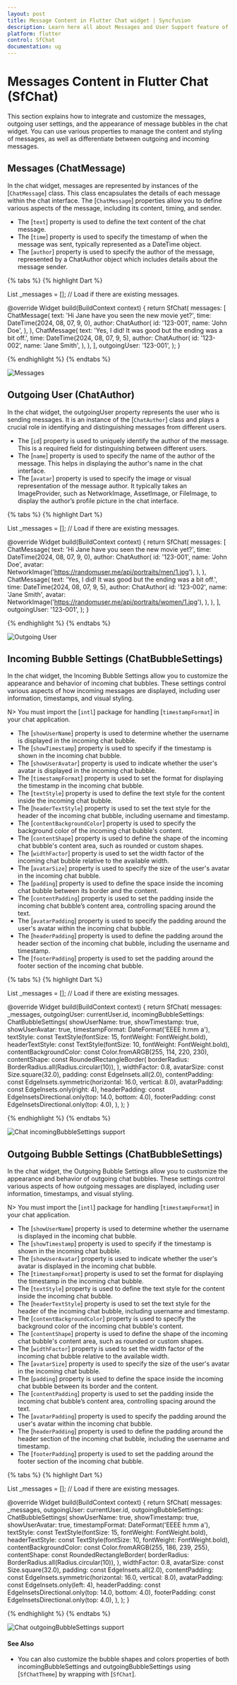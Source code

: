 ```yaml
---
layout: post
title: Message Content in Flutter Chat widget | Syncfusion
description: Learn here all about Messages and User Support feature of Syncfusion Flutter Chat (SfChat) widget and more.
platform: flutter
control: SfChat
documentation: ug
---
```


# Messages Content in Flutter Chat (SfChat)
This section explains how to integrate and customize the messages, outgoing user settings, and the appearance of 
message bubbles in the chat widget. You can use various properties to manage the content and styling of messages, 
as well as differentiate between outgoing and incoming messages.

## Messages (ChatMessage)
In the chat widget, messages are represented by instances of the [`ChatMessage`] class. This class encapsulates the 
details of each message within the chat interface. The [`ChatMessage`] properties allow you to define various aspects
of the message, including its content, timing, and sender. 

* The [`text`] property is used to define the text content of the chat message.
* The [`time`] property is used to specify the timestamp of when the message was sent, typically represented as a 
DateTime object.
* The [`author`] property is used to specify the author of the message, represented by a ChatAuthor object which 
includes details about the message sender.

{% tabs %}
{% highlight Dart %}

List<ChatMessage> _messages = <ChatMessage>[]; // Load if there are existing messages.

@override
Widget build(BuildContext context) {
  return SfChat(
    messages: <ChatMessage>[
      ChatMessage(
        text: 'Hi Jane have you seen the new movie yet?',
        time: DateTime(2024, 08, 07, 9, 0),
        author: ChatAuthor(
          id: '123-001',
          name: 'John Doe',
        ),
      ),
      ChatMessage(
        text: 'Yes, I did! It was good but the ending was a bit off.',
        time: DateTime(2024, 08, 07, 9, 5),
        author: ChatAuthor(
          id: '123-002',
          name: 'Jane Smith',
        ),
      ),
    ],
    outgoingUser: '123-001',
  );
}

{% endhighlight %}
{% endtabs %}

![Messages](images/message-content/default-message.png)

## Outgoing User (ChatAuthor)
In the chat widget, the outgoingUser property represents the user who is sending messages. It is an instance of the 
[`ChatAuthor`] class and plays a crucial role in identifying and distinguishing messages from different users.

* The [`id`] property is used to uniquely identify the author of the message. This is a required field for 
distinguishing between different users.
* The [`name`] property is used to specify the name of the author of the message. This helps in displaying the author's 
name in the chat interface.
* The [`avatar`] property is used to specify the image or visual representation of the message author. It typically 
takes an ImageProvider, such as NetworkImage, AssetImage, or FileImage, to display the author’s profile picture in the 
chat interface.

{% tabs %}
{% highlight Dart %}

List<ChatMessage> _messages = <ChatMessage>[]; // Load if there are existing messages.

@override
Widget build(BuildContext context) {
  return SfChat(
    messages: <ChatMessage>[
      ChatMessage(
        text: 'Hi Jane have you seen the new movie yet?',
        time: DateTime(2024, 08, 07, 9, 0),
        author: ChatAuthor(
          id: '123-001',
          name: 'John Doe',
          avatar: NetworkImage('https://randomuser.me/api/portraits/men/1.jpg'),
        ),
      ),
      ChatMessage(
        text: 'Yes, I did! It was good but the ending was a bit off.',
        time: DateTime(2024, 08, 07, 9, 5),
        author: ChatAuthor(
          id: '123-002',
          name: 'Jane Smith',
          avatar: NetworkImage('https://randomuser.me/api/portraits/women/1.jpg'),
        ),
      ),
    ],
    outgoingUser: '123-001',
  );
}

{% endhighlight %}
{% endtabs %}

![Outgoing User](images/message-content/default-outgoinguser.png)

## Incoming Bubble Settings (ChatBubbleSettings)
In the chat widget, the Incoming Bubble Settings allow you to customize the appearance and behavior of incoming chat 
bubbles. These settings control various aspects of how incoming messages are displayed, including user information, 
timestamps, and visual styling. 

N> You must import the [`intl`] package for handling [`timestampFormat`] in your chat application.

* The [`showUserName`] property is used to determine whether the username is displayed in the incoming chat bubble.
* The [`showTimestamp`] property is used to specify if the timestamp is shown in the incoming chat bubble.
* The [`showUserAvatar`] property is used to indicate whether the user's avatar is displayed in the incoming chat bubble.
* The [`timestampFormat`] property is used to set the format for displaying the timestamp in the incoming chat bubble.
* The [`textStyle`] property is used to define the text style for the content inside the incoming chat bubble.
* The [`headerTextStyle`] property is used to set the text style for the header of the incoming chat bubble, including 
username and timestamp.
* The [`contentBackgroundColor`] property is used to specify the background color of the incoming chat bubble's content.
* The [`contentShape`] property is used to define the shape of the incoming chat bubble's content area, such as rounded 
or custom shapes.
* The [`widthFactor`] property is used to set the width factor of the incoming chat bubble relative to the available 
width.
* The [`avatarSize`] property is used to specify the size of the user's avatar in the incoming chat bubble.
* The [`padding`] property is used to define the space inside the incoming chat bubble between its border and the 
content.
* The [`contentPadding`] property is used to set the padding inside the incoming chat bubble’s content area, controlling 
spacing around the text.
* The [`avatarPadding`] property is used to specify the padding around the user's avatar within the incoming chat bubble.
* The [`headerPadding`] property is used to define the padding around the header section of the incoming chat bubble, 
including the username and timestamp.
* The [`footerPadding`] property is used to set the padding around the footer section of the incoming chat bubble.

{% tabs %}
{% highlight Dart %}

List<ChatMessage> _messages = <ChatMessage>[]; // Load if there are existing messages.

@override
Widget build(BuildContext context) {
  return SfChat(
    messages: _messages,
    outgoingUser: currentUser.id,
    incomingBubbleSettings: ChatBubbleSettings(
      showUserName: true,
      showTimestamp: true,
      showUserAvatar: true,
      timestampFormat: DateFormat('EEEE h:mm a'),
      textStyle:
          const TextStyle(fontSize: 15, fontWeight: FontWeight.bold),
      headerTextStyle:
          const TextStyle(fontSize: 10, fontWeight: FontWeight.bold),
      contentBackgroundColor:
          const Color.fromARGB(255, 114, 220, 230),
      contentShape: const RoundedRectangleBorder(
        borderRadius: BorderRadius.all(Radius.circular(10)),
      ),
      widthFactor: 0.8,
      avatarSize: const Size.square(32.0),
      padding: const EdgeInsets.all(2.0),
      contentPadding:
          const EdgeInsets.symmetric(horizontal: 16.0, vertical: 8.0),
      avatarPadding: const EdgeInsets.only(right: 4),
      headerPadding:
          const EdgeInsetsDirectional.only(top: 14.0, bottom: 4.0),
      footerPadding: const EdgeInsetsDirectional.only(top: 4.0),
    ),
  );
}

{% endhighlight %}
{% endtabs %}

![Chat incomingBubbleSettings support](images/message-content/incomingbubble-chat.png)

## Outgoing Bubble Settings (ChatBubbleSettings)
In the chat widget, the Outgoing Bubble Settings allow you to customize the appearance and behavior of outgoing chat 
bubbles. These settings control various aspects of how outgoing messages are displayed, including user information, 
timestamps, and visual styling.

N> You must import the [`intl`] package for handling [`timestampFormat`] in your chat application.

* The [`showUserName`] property is used to determine whether the username is displayed in the incoming chat bubble.
* The [`showTimestamp`] property is used to specify if the timestamp is shown in the incoming chat bubble.
* The [`showUserAvatar`] property is used to indicate whether the user's avatar is displayed in the incoming chat bubble.
* The [`timestampFormat`] property is used to set the format for displaying the timestamp in the incoming chat bubble.
* The [`textStyle`] property is used to define the text style for the content inside the incoming chat bubble.
* The [`headerTextStyle`] property is used to set the text style for the header of the incoming chat bubble, including 
username and timestamp.
* The [`contentBackgroundColor`] property is used to specify the background color of the incoming chat bubble's content.
* The [`contentShape`] property is used to define the shape of the incoming chat bubble's content area, such as rounded 
or custom shapes.
* The [`widthFactor`] property is used to set the width factor of the incoming chat bubble relative to the available 
width.
* The [`avatarSize`] property is used to specify the size of the user's avatar in the incoming chat bubble.
* The [`padding`] property is used to define the space inside the incoming chat bubble between its border and the 
content.
* The [`contentPadding`] property is used to set the padding inside the incoming chat bubble’s content area, controlling 
spacing around the text.
* The [`avatarPadding`] property is used to specify the padding around the user's avatar within the incoming chat bubble.
* The [`headerPadding`] property is used to define the padding around the header section of the incoming chat bubble, 
including the username and timestamp.
* The [`footerPadding`] property is used to set the padding around the footer section of the incoming chat bubble.

{% tabs %}
{% highlight Dart %}

List<ChatMessage> _messages = <ChatMessage>[]; // Load if there are existing messages.

@override
Widget build(BuildContext context) {
  return SfChat(
    messages: _messages,
    outgoingUser: currentUser.id,
    outgoingBubbleSettings: ChatBubbleSettings(
      showUserName: true,
      showTimestamp: true,
      showUserAvatar: true,
      timestampFormat: DateFormat('EEEE h:mm a'),
      textStyle:
          const TextStyle(fontSize: 15, fontWeight: FontWeight.bold),
      headerTextStyle:
          const TextStyle(fontSize: 10, fontWeight: FontWeight.bold),
      contentBackgroundColor: const Color.fromARGB(255, 186, 239, 255),
      contentShape: const RoundedRectangleBorder(
        borderRadius: BorderRadius.all(Radius.circular(10)),
      ),
      widthFactor: 0.8,
      avatarSize: const Size.square(32.0),
      padding: const EdgeInsets.all(2.0),
      contentPadding:
          const EdgeInsets.symmetric(horizontal: 16.0, vertical: 8.0),
      avatarPadding: const EdgeInsets.only(left: 4),
      headerPadding:
          const EdgeInsetsDirectional.only(top: 14.0, bottom: 4.0),
      footerPadding: const EdgeInsetsDirectional.only(top: 4.0),
    ),
  );
}

{% endhighlight %}
{% endtabs %}

![Chat outgoingBubbleSettings support](images/message-content/outgoingbubble-chat.png)

#### See Also

* You can also customize the bubble shapes and colors properties of both incomingBubbleSettings and outgoingBubbleSettings 
using [`SfChatTheme`] by wrapping with [`SfChat`].